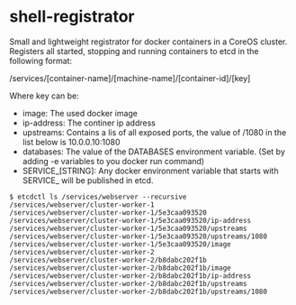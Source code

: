 # shell-registrator

Small and lightweight registrator for docker containers in a CoreOS cluster. Registers all started, stopping and running containers to etcd in the following format:

/services/[container-name]/[machine-name]/[container-id]/[key]

Where key can be:
- image: The used docker image
- ip-address: The continer ip address
- upstreams: Contains a lis of all exposed ports, the value of /1080 in the list below is 10.0.0.10:1080
- databases: The value of the DATABASES environment variable. (Set by adding -e variables to you docker run command)
- SERVICE\_[STRING]: Any docker environment variable that starts with SERVICE\_ will be published in etcd.

```
$ etcdctl ls /services/webserver --recursive
/services/webserver/cluster-worker-1
/services/webserver/cluster-worker-1/5e3caa093520
/services/webserver/cluster-worker-1/5e3caa093520/ip-address
/services/webserver/cluster-worker-1/5e3caa093520/upstreams
/services/webserver/cluster-worker-1/5e3caa093520/upstreams/1080
/services/webserver/cluster-worker-1/5e3caa093520/image
/services/webserver/cluster-worker-2
/services/webserver/cluster-worker-2/b8dabc202f1b
/services/webserver/cluster-worker-2/b8dabc202f1b/image
/services/webserver/cluster-worker-2/b8dabc202f1b/ip-address
/services/webserver/cluster-worker-2/b8dabc202f1b/upstreams
/services/webserver/cluster-worker-2/b8dabc202f1b/upstreams/1080
```
